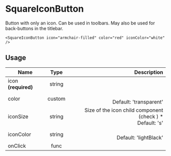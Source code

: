 <!-- 
This is an auto-generated markdown. 
You can change it in "src/molecules/SquareIconButton.jsx" and run build:docs to update this file.
-->
# SquareIconButton
Button with only an icon. Can be used in toolbars. May also be used
for back-buttons in the titlebar.

```example
<SquareIconButton icon="armchair-filled" color="red" iconColor="white" />
```
## Usage
| Name        | Type           | Description  |
| ----------- |:--------------:| ------------:|
|icon **(required)**|string|
|color|custom|<br>Default: 'transparent'
|iconSize|string|Size of the icon child component (check <Icon />) *<br>Default: 's'
|iconColor|string|<br>Default: 'lightBlack'
|onClick|func|
